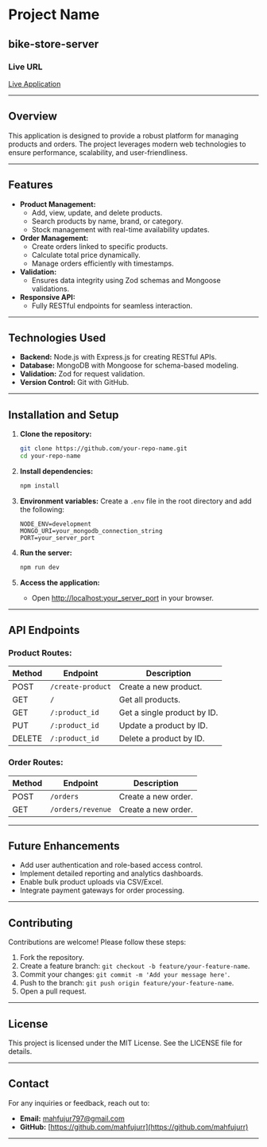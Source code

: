 # Project Name
## bike-store-server
### Live URL
[Live Application](https://bike-store-server-a-2.vercel.app/)

---

## Overview
This application is designed to provide a robust platform for managing products and orders. The project leverages modern web technologies to ensure performance, scalability, and user-friendliness.

---

## Features
- **Product Management:**
  - Add, view, update, and delete products.
  - Search products by name, brand, or category.
  - Stock management with real-time availability updates.
- **Order Management:**
  - Create orders linked to specific products.
  - Calculate total price dynamically.
  - Manage orders efficiently with timestamps.
- **Validation:**
  - Ensures data integrity using Zod schemas and Mongoose validations.
- **Responsive API:**
  - Fully RESTful endpoints for seamless interaction.

---

## Technologies Used
- **Backend:** Node.js with Express.js for creating RESTful APIs.
- **Database:** MongoDB with Mongoose for schema-based modeling.
- **Validation:** Zod for request validation.
- **Version Control:** Git with GitHub.

---

## Installation and Setup

1. **Clone the repository:**
   ```bash
   git clone https://github.com/your-repo-name.git
   cd your-repo-name
   ```

2. **Install dependencies:**
   ```bash
   npm install
   ```

3. **Environment variables:**
   Create a `.env` file in the root directory and add the following:
   ```env
   NODE_ENV=development
   MONGO_URI=your_mongodb_connection_string
   PORT=your_server_port
   ```

4. **Run the server:**
   ```bash
   npm run dev
   ```

5. **Access the application:**
   - Open [http://localhost:your_server_port](http://localhost:your_server_port) in your browser.

---

## API Endpoints

### **Product Routes:**
| Method | Endpoint              | Description                     |
|--------|-----------------------|---------------------------------|
| POST   | `/create-product`     | Create a new product.           |
| GET    | `/`                   | Get all products.               |
| GET    | `/:product_id`        | Get a single product by ID.     |
| PUT    | `/:product_id`        | Update a product by ID.         |
| DELETE | `/:product_id`        | Delete a product by ID.         |

### **Order Routes:**
| Method | Endpoint             | Description                |
|--------|----------------------|----------------------------|
| POST   | `/orders`            | Create a new order.        |
| GET    | `/orders/revenue`    | Create a new order.        |

---

## Future Enhancements
- Add user authentication and role-based access control.
- Implement detailed reporting and analytics dashboards.
- Enable bulk product uploads via CSV/Excel.
- Integrate payment gateways for order processing.

---

## Contributing
Contributions are welcome! Please follow these steps:
1. Fork the repository.
2. Create a feature branch: `git checkout -b feature/your-feature-name`.
3. Commit your changes: `git commit -m 'Add your message here'`.
4. Push to the branch: `git push origin feature/your-feature-name`.
5. Open a pull request.

---

## License
This project is licensed under the MIT License. See the LICENSE file for details.

---

## Contact
For any inquiries or feedback, reach out to:
- **Email:** mahfujur797@gmail.com
- **GitHub:** [https://github.com/mahfujurr](https://github.com/mahfujurr)

---


